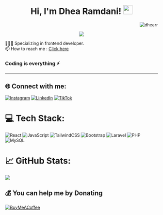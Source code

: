 <h1 align="center">
Hi, I'm Dhea Ramdani!
  <img src="https://media.giphy.com/media/hvRJCLFzcasrR4ia7z/giphy.gif" width="30">
</h1>
<img src="https://visitcount.itsvg.in/api?id=dhearr&icon=0&color=9" align='right' alt="dhearr" />

<br/>
<p align="center">
  <a href="https://github.com/DenverCoder1/readme-typing-svg"><img src="https://readme-typing-svg.herokuapp.com?lines=Welcome+to+my+Github+Profile+:);Frontend+Developer&center=true&width=380&height=45"></a>
</p>


🧑🏻‍💻 Specializing in frontend developer.<br>
📫 How to reach me : <a href="mailto:dhearr27@gmail.com">Click here</a></br>


### Coding is everything ⚡️
<hr>

## 🌐 Connect with me:
[![Instagram](https://img.shields.io/badge/Instagram-%23E4405F.svg?logo=Instagram&logoColor=white)](https://instagram.com/dherrrrrrrrrrrr) [![LinkedIn](https://img.shields.io/badge/LinkedIn-%230077B5.svg?logo=linkedin&logoColor=white)](https://www.linkedin.com/in/dhea-ramdani-4b251124b) [![TikTok](https://img.shields.io/badge/TikTok-%23000000.svg?logo=TikTok&logoColor=white)](https://www.tiktok.com/@tukangketikk) 

# 💻 Tech Stack:
![React](https://img.shields.io/badge/react-%2320232a.svg?style=for-the-badge&logo=react&logoColor=%2361DAFB) ![JavaScript](https://img.shields.io/badge/javascript-%23323330.svg?style=for-the-badge&logo=javascript&logoColor=%23F7DF1E) ![TailwindCSS](https://img.shields.io/badge/tailwindcss-%2338B2AC.svg?style=for-the-badge&logo=tailwind-css&logoColor=white) ![Bootstrap](https://img.shields.io/badge/bootstrap-%23563D7C.svg?style=for-the-badge&logo=bootstrap&logoColor=white) ![Laravel](https://img.shields.io/badge/laravel-%23FF2D20.svg?style=for-the-badge&logo=laravel&logoColor=white) ![PHP](https://img.shields.io/badge/php-%23777BB4.svg?style=for-the-badge&logo=php&logoColor=white) ![MySQL](https://img.shields.io/badge/mysql-%2300f.svg?style=for-the-badge&logo=mysql&logoColor=white)
# 📈 GitHub Stats:
![](https://github-readme-stats.vercel.app/api/top-langs/?username=dhearr&theme=react&hide_border=false&include_all_commits=true&count_private=true&layout=compact)


  ## 💰 You can help me by Donating
  [![BuyMeACoffee](https://img.shields.io/badge/Buy%20Me%20a%20Coffee-ffdd00?style=for-the-badge&logo=buy-me-a-coffee&logoColor=black)](https://www.buymeacoffee.com/dhearr27t) 

  
<!-- Proudly created with GPRM ( https://gprm.itsvg.in ) -->
